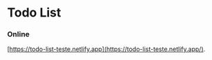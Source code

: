 # Todo List

### Online
[https://todo-list-teste.netlify.app](https://todo-list-teste.netlify.app/).
